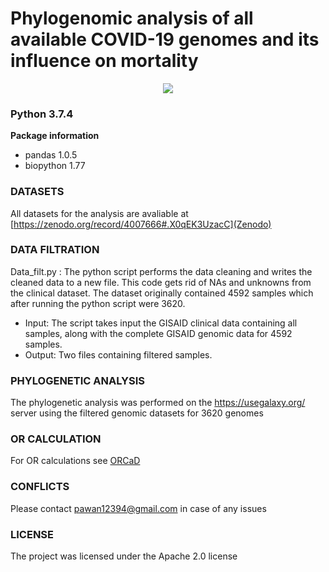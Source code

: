 # Phylogenomic analysis of all available COVID-19 genomes and its influence on mortality

<div align='center'>
  <img src='https://github.com/MountainMan12/GISAID_phylo/blob/master/Images/Tree.png'>
</div>

### Python 3.7.4

<b>Package information</b>
- pandas 1.0.5
- biopython 1.77

### DATASETS

All datasets for the analysis are avaliable at [https://zenodo.org/record/4007666#.X0qEK3UzacC](Zenodo)

### DATA FILTRATION

Data_filt.py : The python script performs the data cleaning and writes the cleaned data to a new file. This code gets rid of NAs and unknowns from the clinical dataset. The dataset originally contained 4592 samples which after running the python script were 3620. 
  - Input: The script takes input the GISAID clinical data containing all samples, along with the complete GISAID genomic data for 4592 samples.
  - Output: Two files containing filtered samples.
  

### PHYLOGENETIC ANALYSIS

The phylogenetic analysis was performed on the https://usegalaxy.org/ server using the filtered genomic datasets for 3620 genomes

### OR CALCULATION

For OR calculations see [ORCaD](https://github.com/MountainMan12/GISAID_phylo/tree/master/ORCaD)


### CONFLICTS

Please contact pawan12394@gmail.com in case of any issues


### LICENSE 

The project was licensed under the Apache 2.0 license
